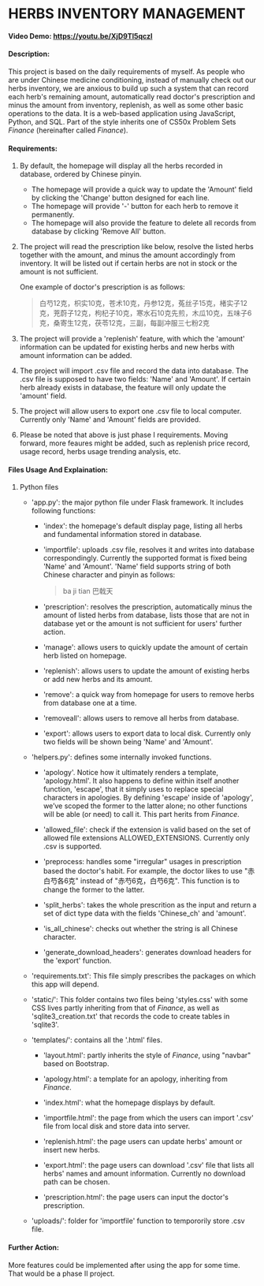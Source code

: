 # HERBS INVENTORY MANAGEMENT
#### Video Demo:  <https://youtu.be/XjD9Tl5qczI>
#### Description:
This project is based on the daily requirements of myself. As people who are under Chinese medicine conditioning, instead of manually check out our herbs inventory, we are anxious to build up such a system that can record each herb's remaining amount, automatically read doctor's prescription and minus the amount from inventory, replenish, as well as some other basic operations to the data. It is a web-based application using JavaScript, Python, and SQL. Part of the style inherits one of CS50x Problem Sets *Finance* (hereinafter called *Finance*).

#### Requirements:
1. By default, the homepage will display all the herbs recorded in database, ordered by Chinese pinyin. 
   - The homepage will provide a quick way to update the 'Amount' field by clicking the 'Change' button designed for each line. 
   - The homepage will provide '-' button for each herb to remove it permanently. 
   - The homepage will also provide the feature to delete all records from database by clicking 'Remove All' button.

2. The project will read the prescription like below, resolve the listed herbs together with the amount, and minus the amount accordingly from inventory. It will be listed out if certain herbs are not in stock or the amount is not sufficient. 

   One example of doctor's prescription is as follows:
   > 白芍12克，枳实10克，苍术10克，丹参12克，菟丝子15克，楮实子12克，茺蔚子12克，枸杞子10克，寒水石10克先煎，木瓜10克，五味子6克，桑寄生12克，茯苓12克，三副，每副冲服三七粉2克

3. The project will provide a 'replenish' feature, with which the 'amount' information can be updated for existing herbs and new herbs with amount information can be added.

4. The project will import .csv file and record the data into database. The .csv file is supposed to have two fields: 'Name' and 'Amount'. If certain herb already exists in database, the feature will only update the 'amount' field.

5. The project will allow users to export one .csv file to local computer. Currently only 'Name' and 'Amount' fields are provided.

6. Please be noted that above is just phase I requirements. Moving forward, more feaures might be added, such as replenish price record, usage record, herbs usage trending analysis, etc.

#### Files Usage And Explaination:
1. Python files

   - 'app.py': the major python file under Flask framework. It includes following functions:

     - 'index': the homepage's default display page, listing all herbs and fundamental information stored in database.

     - 'importfile': uploads .csv file, resolves it and writes into database correspondingly. Currently the supported format is fixed being 'Name' and 'Amount'. 'Name' field supports string of both Chinese character and pinyin as follows:

        > ba ji tian 巴戟天
     
     - 'prescription': resolves the prescription, automatically minus the amount of listed herbs from database, lists those that are not in database yet or the amount is not sufficient for users' further action.

     - 'manage': allows users to quickly update the amount of certain herb listed on homepage.

     - 'replenish': allows users to update the amount of existing herbs or add new herbs and its amount.

     - 'remove': a quick way from homepage for users to remove herbs from database one at a time.

     - 'removeall': allows users to remove all herbs from database.

     - 'export': allows users to export data to local disk. Currently only two fields will be shown being 'Name' and 'Amount'. 

   - 'helpers.py': defines some internally invoked functions.
   
     - 'apology'. Notice how it ultimately renders a template, 'apology.html'. It also happens to define within itself another function, 'escape', that it simply uses to replace special characters in apologies. By defining 'escape' inside of 'apology', we’ve scoped the former to the latter alone; no other functions will be able (or need) to call it. This part herits from *Finance*.

     - 'allowed_file': check if the extension is valid based on the set of allowed file extensions ALLOWED_EXTENSIONS. Currently only .csv is supported.

     - 'preprocess: handles some "irregular" usages in prescription based the doctor's habit. For example, the doctor likes to use "赤白芍各6克" instead of "赤芍6克，白芍6克". This function is to change the former to the latter.

     - 'split_herbs': takes the whole prescrition as the input and return a set of dict type data with the fields 'Chinese_ch' and 'amount'.

     - 'is_all_chinese': checks out whether the string is all Chinese character.

     - 'generate_download_headers': generates download headers for the 'export' function.

   - 'requirements.txt': This file simply prescribes the packages on which this app will depend.

   - 'static/': This folder contains two files being 'styles.css' with some CSS lives partly inheriting from that of *Finance*, as well as 'sqlite3_creation.txt' that records the code to create tables in 'sqlite3'.

   - 'templates/': contains all the '.html' files.

     - 'layout.html': partly inherits the style of *Finance*, using "navbar" based on Bootstrap.

     - 'apology.html': a template for an apology, inheriting from *Finance*.

     - 'index.html': what the homepage displays by default.

     - 'importfile.html': the page from which the users can import '.csv' file from local disk and store data into server.

     - 'replenish.html': the page users can update herbs' amount or insert new herbs.

     - 'export.html': the page users can download '.csv' file that lists all herbs' names and amount information. Currently no download path can be chosen.

     - 'prescription.html': the page users can input the doctor's prescription.

   - 'uploads/': folder for 'importfile' function to tempororily store .csv file.

#### Further Action:
More features could be implemented after using the app for some time. That would be a phase II project.

        
